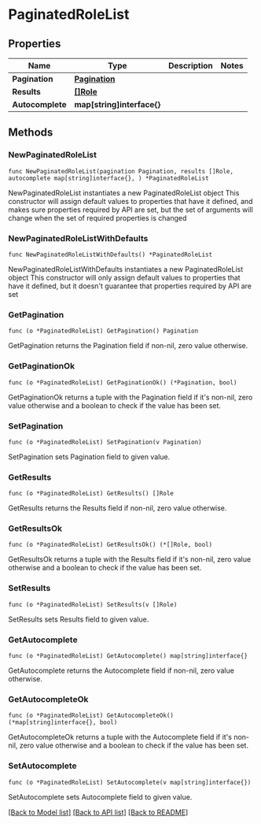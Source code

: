 # PaginatedRoleList

## Properties

Name | Type | Description | Notes
------------ | ------------- | ------------- | -------------
**Pagination** | [**Pagination**](Pagination.md) |  | 
**Results** | [**[]Role**](Role.md) |  | 
**Autocomplete** | **map[string]interface{}** |  | 

## Methods

### NewPaginatedRoleList

`func NewPaginatedRoleList(pagination Pagination, results []Role, autocomplete map[string]interface{}, ) *PaginatedRoleList`

NewPaginatedRoleList instantiates a new PaginatedRoleList object
This constructor will assign default values to properties that have it defined,
and makes sure properties required by API are set, but the set of arguments
will change when the set of required properties is changed

### NewPaginatedRoleListWithDefaults

`func NewPaginatedRoleListWithDefaults() *PaginatedRoleList`

NewPaginatedRoleListWithDefaults instantiates a new PaginatedRoleList object
This constructor will only assign default values to properties that have it defined,
but it doesn't guarantee that properties required by API are set

### GetPagination

`func (o *PaginatedRoleList) GetPagination() Pagination`

GetPagination returns the Pagination field if non-nil, zero value otherwise.

### GetPaginationOk

`func (o *PaginatedRoleList) GetPaginationOk() (*Pagination, bool)`

GetPaginationOk returns a tuple with the Pagination field if it's non-nil, zero value otherwise
and a boolean to check if the value has been set.

### SetPagination

`func (o *PaginatedRoleList) SetPagination(v Pagination)`

SetPagination sets Pagination field to given value.


### GetResults

`func (o *PaginatedRoleList) GetResults() []Role`

GetResults returns the Results field if non-nil, zero value otherwise.

### GetResultsOk

`func (o *PaginatedRoleList) GetResultsOk() (*[]Role, bool)`

GetResultsOk returns a tuple with the Results field if it's non-nil, zero value otherwise
and a boolean to check if the value has been set.

### SetResults

`func (o *PaginatedRoleList) SetResults(v []Role)`

SetResults sets Results field to given value.


### GetAutocomplete

`func (o *PaginatedRoleList) GetAutocomplete() map[string]interface{}`

GetAutocomplete returns the Autocomplete field if non-nil, zero value otherwise.

### GetAutocompleteOk

`func (o *PaginatedRoleList) GetAutocompleteOk() (*map[string]interface{}, bool)`

GetAutocompleteOk returns a tuple with the Autocomplete field if it's non-nil, zero value otherwise
and a boolean to check if the value has been set.

### SetAutocomplete

`func (o *PaginatedRoleList) SetAutocomplete(v map[string]interface{})`

SetAutocomplete sets Autocomplete field to given value.



[[Back to Model list]](../README.md#documentation-for-models) [[Back to API list]](../README.md#documentation-for-api-endpoints) [[Back to README]](../README.md)


